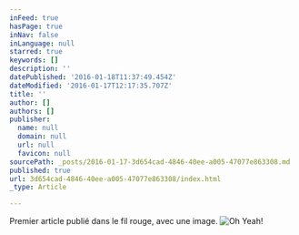 ```yaml
---
inFeed: true
hasPage: true
inNav: false
inLanguage: null
starred: true
keywords: []
description: ''
datePublished: '2016-01-18T11:37:49.454Z'
dateModified: '2016-01-17T12:17:35.707Z'
title: ''
author: []
authors: []
publisher:
  name: null
  domain: null
  url: null
  favicon: null
sourcePath: _posts/2016-01-17-3d654cad-4846-40ee-a005-47077e863308.md
published: true
url: 3d654cad-4846-40ee-a005-47077e863308/index.html
_type: Article

---
```

Premier article publié dans le fil rouge, avec une image.
![Oh Yeah!](https://the-grid-user-content.s3-us-west-2.amazonaws.com/eee0add5-9cc8-430c-bfa7-d61058946272.jpg)